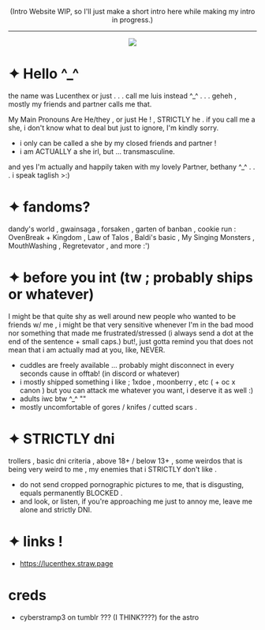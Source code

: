 <p align="center"

(Intro Website WIP, so I'll just make a short intro here while making my intro in progress.)

***

<p align="center"

  ![](https://64.media.tumblr.com/8f7f0071273d2e11c30296d0c5ae81e3/b98005af2980e008-65/s1280x1920/64d084173bb767421a1e19481f43c0f3b6366786.pnj)
# ✦ Hello ^_^
the name was Lucenthex or just . . . call me luis instead ^_^ . . . geheh , mostly my friends and partner calls me that.

My Main Pronouns Are He/they , or just He ! , STRICTLY he . if you call me a she, i don't know what to deal but just to ignore, I'm kindly sorry.
- i only can be called a she by my closed friends and partner !
- i am ACTUALLY a she irl, but ... transmasculine.

and yes I'm actually and happily taken with my lovely Partner, bethany ^_^ . . .
i speak taglish >:)

# ✦ fandoms?
dandy's world , gwainsaga , forsaken , garten of banban , cookie run : OvenBreak + Kingdom , Law of Talos , Baldi's basic , My Singing Monsters , MouthWashing , Regretevator , and more :')

# ✦ before you int (tw ; probably ships or whatever)
I might be that quite shy as well around new people who wanted to be friends w/ me , i might be that very sensitive whenever I'm in the bad mood nor something that made me frustrated/stressed (i always send a dot at the end of the sentence + small caps.) but!, just gotta remind you that does not mean that i am actually mad at you, like, NEVER.
- cuddles are freely available ... probably might disconnect in every seconds cause in offtab! (in discord or whatever)
- i mostly shipped something i like ; 1xdoe , moonberry , etc ( + oc x canon ) but you can attack me whatever you want, i deserve it as well :)
- adults iwc btw ^_^ ""
- mostly uncomfortable of gores / knifes / cutted scars .

# ✦ STRICTLY dni
trollers , basic dni criteria , above 18+ / below 13+ , some weirdos that is being very weird to me , my enemies that i STRICTLY don't like .
- do not send cropped pornographic pictures to me, that is disgusting, equals permanently BLOCKED .
- and look, or listen, if you're approaching me just to annoy me, leave me alone and strictly DNI.

# ✦ links !
- https://lucenthex.straw.page

# creds
- cyberstramp3 on tumblr ??? (I THINK????) for the astro
